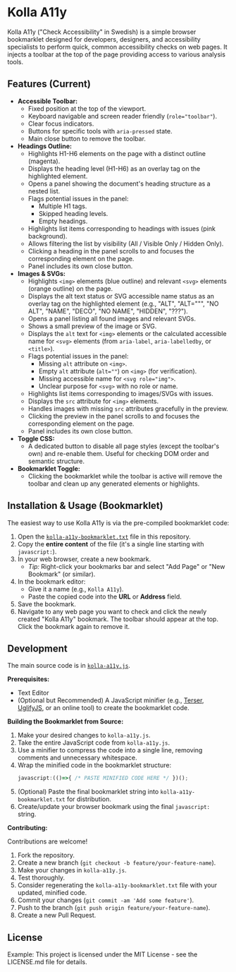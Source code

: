 # Kolla A11y

Kolla A11y ("Check Accessibility" in Swedish) is a simple browser bookmarklet designed for developers, designers, and accessibility specialists to perform quick, common accessibility checks on web pages. It injects a toolbar at the top of the page providing access to various analysis tools.

<!-- TODO: Add a screenshot of the toolbar in action -->

## Features (Current)

*   **Accessible Toolbar:**
    *   Fixed position at the top of the viewport.
    *   Keyboard navigable and screen reader friendly (`role="toolbar"`).
    *   Clear focus indicators.
    *   Buttons for specific tools with `aria-pressed` state.
    *   Main close button to remove the toolbar.
*   **Headings Outline:**
    *   Highlights H1-H6 elements on the page with a distinct outline (magenta).
    *   Displays the heading level (H1-H6) as an overlay tag on the highlighted element.
    *   Opens a panel showing the document's heading structure as a nested list.
    *   Flags potential issues in the panel:
        *   Multiple H1 tags.
        *   Skipped heading levels.
        *   Empty headings.
    *   Highlights list items corresponding to headings with issues (pink background).
    *   Allows filtering the list by visibility (All / Visible Only / Hidden Only).
    *   Clicking a heading in the panel scrolls to and focuses the corresponding element on the page.
    *   Panel includes its own close button.
*   **Images & SVGs:**
    *   Highlights `<img>` elements (blue outline) and relevant `<svg>` elements (orange outline) on the page.
    *   Displays the alt text status or SVG accessible name status as an overlay tag on the highlighted element (e.g., "ALT", "ALT=\"\"", "NO ALT", "NAME", "DECO", "NO NAME", "HIDDEN", "???").
    *   Opens a panel listing all found images and relevant SVGs.
    *   Shows a small preview of the image or SVG.
    *   Displays the `alt` text for `<img>` elements or the calculated accessible name for `<svg>` elements (from `aria-label`, `aria-labelledby`, or `<title>`).
    *   Flags potential issues in the panel:
        *   Missing `alt` attribute on `<img>`.
        *   Empty `alt` attribute (`alt=""`) on `<img>` (for verification).
        *   Missing accessible name for `<svg role="img">`.
        *   Unclear purpose for `<svg>` with no role or name.
    *   Highlights list items corresponding to images/SVGs with issues.
    *   Displays the `src` attribute for `<img>` elements.
    *   Handles images with missing `src` attributes gracefully in the preview.
    *   Clicking the preview in the panel scrolls to and focuses the corresponding element on the page.
    *   Panel includes its own close button.
*   **Toggle CSS:**
    *   A dedicated button to disable all page styles (except the toolbar's own) and re-enable them. Useful for checking DOM order and semantic structure.
*   **Bookmarklet Toggle:**
    *   Clicking the bookmarklet while the toolbar is active will remove the toolbar and clean up any generated elements or highlights.

## Installation & Usage (Bookmarklet)

The easiest way to use Kolla A11y is via the pre-compiled bookmarklet code:

1.  Open the [`kolla-a11y-bookmarklet.txt`](./kolla-a11y-bookmarklet.txt) file in this repository.
2.  Copy the **entire content** of the file (it's a single line starting with `javascript:`).
3.  In your web browser, create a new bookmark.
    *   *Tip:* Right-click your bookmarks bar and select "Add Page" or "New Bookmark" (or similar).
4.  In the bookmark editor:
    *   Give it a name (e.g., `Kolla A11y`).
    *   Paste the copied code into the **URL** or **Address** field.
5.  Save the bookmark.
6.  Navigate to any web page you want to check and click the newly created "Kolla A11y" bookmark. The toolbar should appear at the top. Click the bookmark again to remove it.

## Development

The main source code is in [`kolla-a11y.js`](./kolla-a11y.js).

**Prerequisites:**

*   Text Editor
*   (Optional but Recommended) A JavaScript minifier (e.g., [Terser](https://terser.org/), [UglifyJS](https://github.com/mishoo/UglifyJS), or an online tool) to create the bookmarklet code.

**Building the Bookmarklet from Source:**

1.  Make your desired changes to `kolla-a11y.js`.
2.  Take the entire JavaScript code from `kolla-a11y.js`.
3.  Use a minifier to compress the code into a single line, removing comments and unnecessary whitespace.
4.  Wrap the minified code in the bookmarklet structure:
    ```javascript
    javascript:(()=>{ /* PASTE MINIFIED CODE HERE */ })();
    ```
5.  (Optional) Paste the final bookmarklet string into `kolla-a11y-bookmarklet.txt` for distribution.
6.  Create/update your browser bookmark using the final `javascript:` string.

**Contributing:**

Contributions are welcome!

1.  Fork the repository.
2.  Create a new branch (`git checkout -b feature/your-feature-name`).
3.  Make your changes in `kolla-a11y.js`.
4.  Test thoroughly.
5.  Consider regenerating the `kolla-a11y-bookmarklet.txt` file with your updated, minified code.
6.  Commit your changes (`git commit -am 'Add some feature'`).
7.  Push to the branch (`git push origin feature/your-feature-name`).
8.  Create a new Pull Request.

## License

<!-- TODO: Add your chosen license information here. MIT is a common choice. -->
Example: This project is licensed under the MIT License - see the LICENSE.md file for details.
